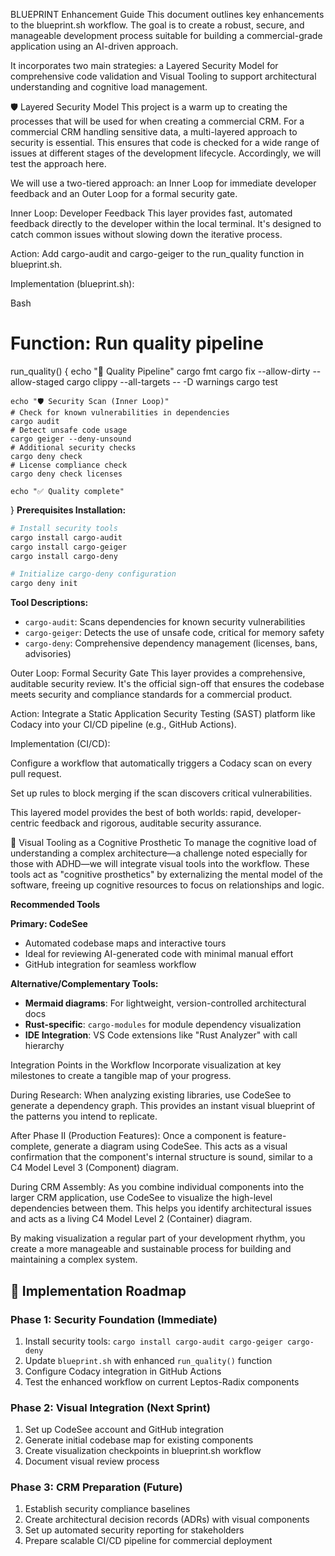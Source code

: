 BLUEPRINT Enhancement Guide
This document outlines key enhancements to the blueprint.sh workflow. The goal is to create a robust, secure, and manageable development process suitable for building a commercial-grade application using an AI-driven approach.

It incorporates two main strategies: a Layered Security Model for comprehensive code validation and Visual Tooling to support architectural understanding and cognitive load management.

🛡️ Layered Security Model
This project is a warm up to creating the processes that will be used for when creating a commercial CRM. For a commercial CRM handling sensitive data, a multi-layered approach to security is essential. This ensures that code is checked for a wide range of issues at different stages of the development lifecycle. Accordingly, we will test the approach here.

We will use a two-tiered approach: an Inner Loop for immediate developer feedback and an Outer Loop for a formal security gate.

Inner Loop: Developer Feedback
This layer provides fast, automated feedback directly to the developer within the local terminal. It's designed to catch common issues without slowing down the iterative process.

Action: Add cargo-audit and cargo-geiger to the run_quality function in blueprint.sh.

Implementation (blueprint.sh):

Bash

# Function: Run quality pipeline
run_quality() {
    echo "🔧 Quality Pipeline"
    cargo fmt
    cargo fix --allow-dirty --allow-staged
    cargo clippy --all-targets -- -D warnings
    cargo test

    echo "🛡️ Security Scan (Inner Loop)"
    # Check for known vulnerabilities in dependencies
    cargo audit
    # Detect unsafe code usage
    cargo geiger --deny-unsound
    # Additional security checks
    cargo deny check
    # License compliance check
    cargo deny check licenses

    echo "✅ Quality complete"
}
**Prerequisites Installation:**
```bash
# Install security tools
cargo install cargo-audit
cargo install cargo-geiger
cargo install cargo-deny

# Initialize cargo-deny configuration
cargo deny init
```

**Tool Descriptions:**
- `cargo-audit`: Scans dependencies for known security vulnerabilities
- `cargo-geiger`: Detects the use of unsafe code, critical for memory safety
- `cargo-deny`: Comprehensive dependency management (licenses, bans, advisories)

Outer Loop: Formal Security Gate
This layer provides a comprehensive, auditable security review. It's the official sign-off that ensures the codebase meets security and compliance standards for a commercial product.

Action: Integrate a Static Application Security Testing (SAST) platform like Codacy into your CI/CD pipeline (e.g., GitHub Actions).

Implementation (CI/CD):

Configure a workflow that automatically triggers a Codacy scan on every pull request.

Set up rules to block merging if the scan discovers critical vulnerabilities.

This layered model provides the best of both worlds: rapid, developer-centric feedback and rigorous, auditable security assurance.

🎨 Visual Tooling as a Cognitive Prosthetic
To manage the cognitive load of understanding a complex architecture—a challenge noted especially for those with ADHD—we will integrate visual tools into the workflow. These tools act as "cognitive prosthetics" by externalizing the mental model of the software, freeing up cognitive resources to focus on relationships and logic.

**Recommended Tools**

**Primary: CodeSee**
- Automated codebase maps and interactive tours
- Ideal for reviewing AI-generated code with minimal manual effort
- GitHub integration for seamless workflow

**Alternative/Complementary Tools:**
- **Mermaid diagrams**: For lightweight, version-controlled architectural docs
- **Rust-specific**: `cargo-modules` for module dependency visualization
- **IDE Integration**: VS Code extensions like "Rust Analyzer" with call hierarchy

Integration Points in the Workflow
Incorporate visualization at key milestones to create a tangible map of your progress.

During Research: When analyzing existing libraries, use CodeSee to generate a dependency graph. This provides an instant visual blueprint of the patterns you intend to replicate.

After Phase II (Production Features): Once a component is feature-complete, generate a diagram using CodeSee. This acts as a visual confirmation that the component's internal structure is sound, similar to a C4 Model Level 3 (Component) diagram.

During CRM Assembly: As you combine individual components into the larger CRM application, use CodeSee to visualize the high-level dependencies between them. This helps you identify architectural issues and acts as a living C4 Model Level 2 (Container) diagram.

By making visualization a regular part of your development rhythm, you create a more manageable and sustainable process for building and maintaining a complex system.

## 🚀 **Implementation Roadmap**

### **Phase 1: Security Foundation (Immediate)**
1. Install security tools: `cargo install cargo-audit cargo-geiger cargo-deny`
2. Update `blueprint.sh` with enhanced `run_quality()` function
3. Configure Codacy integration in GitHub Actions
4. Test the enhanced workflow on current Leptos-Radix components

### **Phase 2: Visual Integration (Next Sprint)**
1. Set up CodeSee account and GitHub integration
2. Generate initial codebase map for existing components
3. Create visualization checkpoints in blueprint.sh workflow
4. Document visual review process

### **Phase 3: CRM Preparation (Future)**
1. Establish security compliance baselines
2. Create architectural decision records (ADRs) with visual components
3. Set up automated security reporting for stakeholders
4. Prepare scalable CI/CD pipeline for commercial deployment